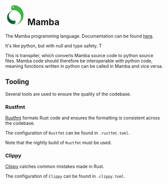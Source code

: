 # ![mamba logo](image/logo_tiny.png) Mamba

The Mamba programming language. Documentation can be found [here](https://github.com/JSAbrahams/mamba_doc).

It's like python, but with null and type safety. T

This is transpiler, which converts Mamba source code to python source files. 
Mamba code should therefore be interoperable with python code, meaning functions written in python can be called in Mamba and vice versa.

## Tooling

Several tools are used to ensure the quality of the codebase.

### Rustfmt

[Rustfmt](https://github.com/rust-lang/rustfmt) formats Rust code and ensures the formatting is consistent across the codebase.

The configuration of `Rustfmt` can be found in `.rustfmt.toml`.

Note that the nightly build of `Rustfmt` must be used.

### Clippy

[Clippy](https://github.com/rust-lang/rust-clippy) catches common mistakes made in Rust.

The configuration of `Clippy` can be found in `.clippy.toml`.
